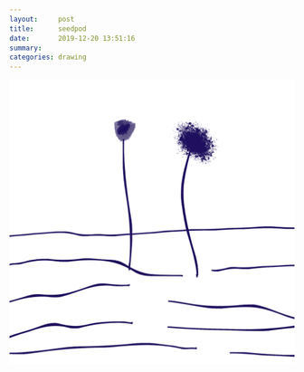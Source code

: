 ```yaml
---
layout:     post
title:      seedpod
date:       2019-12-20 13:51:16
summary:    
categories: drawing
---
```

![seedpod](/images/diary/seedpod.png ".")
